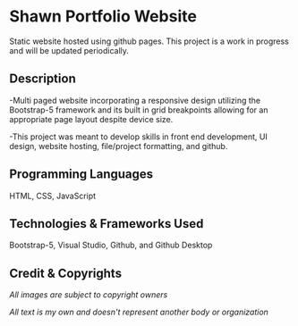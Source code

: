 # Shawn Portfolio Website

Static website hosted using github pages.
This project is a work in progress and will be updated periodically.

## Description

-Multi paged website incorporating a responsive design utilizing the Bootstrap-5 framework and its built in grid breakpoints allowing for an   appropriate page layout despite device size.  

-This project was meant to develop skills in front end development, UI design, website hosting, file/project formatting, and github.

## Programming Languages

HTML, CSS, JavaScript

## Technologies & Frameworks Used

Bootstrap-5, Visual Studio, Github, and Github Desktop

## Credit & Copyrights

*All images are subject to copyright owners*  

*All text is my own and doesn't represent another body or organization*